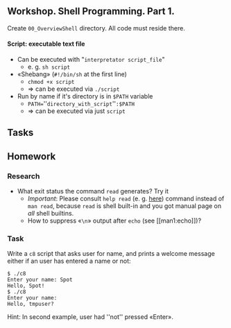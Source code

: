 Workshop. Shell Programming. Part 1.
---

<!---
__TODO__: Rewrite. Source is [here](https://uneex.ru/HSE/ArchitectureOS/Lab_00_OverviewShell).
-->

Create `00_OverviewShell` directory. All code must reside there.

#### Script: executable text file

* Can be executed with "`interpretator script_file`"
   * e. g. `sh script`
* «Shebang» (`#!/bin/sh` at the first line)
   * `chmod +x script` 
   * ⇒ can be executed via `./script`
* Run by name if it's directory is in `$PATH` variable
   * `PATH=`''`directory_with_script`''`:$PATH` 
   * ⇒ can be executed via just `script`

## Tasks

<!---

1. Simple script file named `c1`:

```shell script
#!/bin/sh
read A
echo $A
```

2. A is variable
 * `$A` is a ''substitution'' of `A` value
 * `echo` command is executed ''after'' substitution, so
  * if called as 
      `sh c1   ABC      def  123`
    it outputs
      `ABC def 123`
    without extra spaces, because `echo $A` expands to `echo ABC      def  123`, which is command `echo` with three command line parameters
 * (!) How to make `echo` display all spaces as well?
  Spoiler: /* use `sh c1 "  ABC      def  123"` form — it constructs ''one'' parameter instead of three with all the words and spaces in it */
  * fix `c1` to do this
 1. Output substitution, `c2` file

```shell script
#!/bin/sh
read A
Sys=`uname`
echo "Hello, $A!
Welcome to $Sys!"
```

  * The «{{{`command`}}}» (also «`$(command)`») construction runs `command` and substitute it with its' output
  * '''No''' spaces is allowed around «`=`» when assigning
  * All variables are strings
  * (!) Modify  `c2` not to read `A`, but to output user login name instead (use `logname` or `whoami` command)
 1. Multiline
  * `echo $A` squeezes all newlines as well
  * If you want to use control characters like in C, use [[man1:echo|echo -e]] key
  * (!) Write a `c4` script that 
   * ends with command `echo -e "$Msg"`
   * outputs
   {{{
Hello, your_login_name!
Welcome to Linux
}}}
   * and contains only one two extra lines:
    * one shebang
    * and one like `Msg=…something…`
   * make this script executable
 1. Commandline parameters. This is `c5` file:

```shell script
#!/bin/sh

echo "$0"
echo "$1"
# ...
echo "$*"
echo "$#"
```

  * `$1`, `$2` … — command line argument №1, №2 …
  * `$0` — name of the script itself
  * `$*` — ''all'' command line arguments
  * `$#` — number of command line arguments
  so

```shell script
[tmpuser@sugon 00_OverviewShell]$ sh c5 A bc  cde   fff
c5
A
A bc cde fff
4
```

 1. Conditional `if` operator.
  * Overview:

```shell script
if condition-conmands
then
  true-commands
else
  false-commands
fi
```

   * if last of `condition-conmands` exit with success status (zero status code), `true-commands` are executed.
   * otherwise, if last of `condition-conmands` exit with `non-zero` exit status (an error), `false-commands` are executed.
   * '''Yes''', 0 status is `true`, non-0 is `false`!
   * Yes, `fi` is `if` backwards
  * Example `c6` file:

```shell script
#!/bin/sh
if ls $*; then
        echo YES
else
        echo NO $?
fi
```

   * if `ls` is successful, echoes `YES`, otherwise `NO`
   * «`$?`» — is exit status of failed command
  * using `2> /dev/null` to redirect error messages out of terminal:

```shell script
$ ls c6
c6
$ ls c6 > o
$ ls c100500
ls: cannot access 'c100500': No such file or directory
$ ls c100500 > oo
ls: cannot access 'c100500': No such file or directory
$ ls c100500 2> oo
$ cat o
c6
$ cat oo
ls: cannot access 'c100500': No such file or directory
```

  * (!) Rewrite `c6` file (copy it to `c7`)
   * To output content of `ls` ''after'' «YES» message, if ls is successful
   * Not to output error message if `ls` is not successful

-->

## Homework

### Research

* What exit status the command `read` generates? Try it
  * _Important_: Please consult `help read`
    (e. g. [here](https://www.gnu.org/software/bash/manual/bash.html#index-read)) 
    command instead of `man read`, because `read` is shell built-in and you got
    manual page on _all_ shell builtins.
  * How to suppress «`\n`» output after `echo` (see [[man1:echo]])?

### Task

Write a `c8` script that asks user for name, and prints a welcome message either
if an user has entered a name or not:

```shell script
$ ./c8
Enter your name: Spot
Hello, Spot!
$ ./c8
Enter your name: 
Hello, tmpuser?
```

Hint: In second example, user had ''not'' pressed «Enter».
